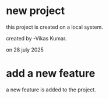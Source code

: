 # new project 

this project is created on a local system.


created by -Vikas Kumar.

on 28 july 2025


# add a new feature

a new feature is added to the project.